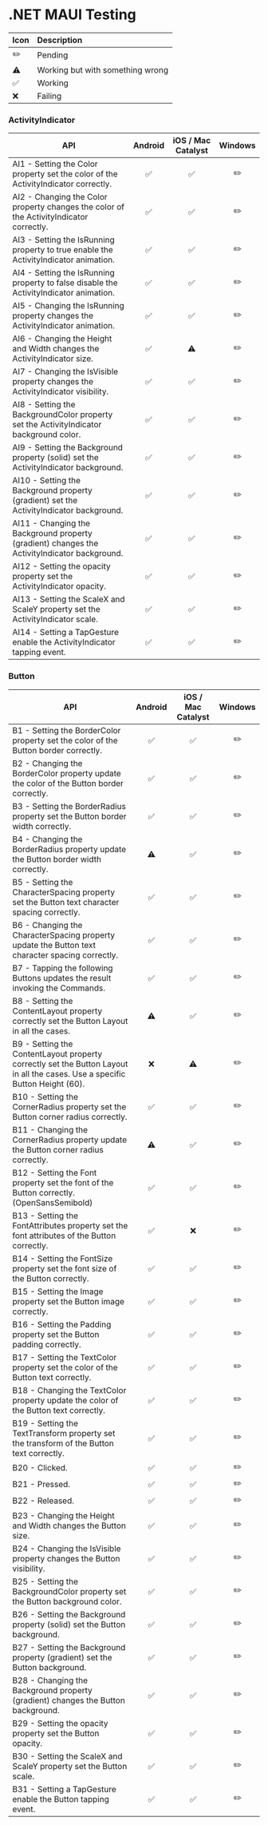 # .NET MAUI Testing

| Icon | Description |
| ----|:-------|
| ✏️ | Pending
| ⚠️ | Working but with something wrong
| ✅ | Working
| ❌ | Failing

### ActivityIndicator

| API | Android | iOS / Mac Catalyst | Windows |
| ----|:-------:|:------------------:|:-------:|
| AI1 - Setting the Color property set the color of the ActivityIndicator correctly.      | ✅  | ✅ |  ✏️  |
| AI2 - Changing the Color property changes the color of the ActivityIndicator correctly.  | ✅  | ✅ |  ✏️  |
| AI3 - Setting the IsRunning property to true enable the ActivityIndicator animation.  | ✅  | ✅ |  ✏️  |
| AI4 - Setting the IsRunning property to false disable the ActivityIndicator animation.  | ✅  | ✅ |  ✏️  |
| AI5 - Changing the IsRunning property changes the ActivityIndicator animation.  | ✅  | ✅ |  ✏️  |
| AI6 - Changing the Height and Width changes the ActivityIndicator size.  | ✅  | ⚠️ |  ✏️  |
| AI7 - Changing the IsVisible property changes the ActivityIndicator visibility.  | ✅  | ✅ |  ✏️  |
| AI8 - Setting the BackgroundColor property set the ActivityIndicator background color.  | ✅  | ✅ |  ✏️  |
| AI9 - Setting the Background property (solid) set the ActivityIndicator background.  | ✅  | ✅ |  ✏️  |
| AI10 - Setting the Background property (gradient) set the ActivityIndicator background.  | ✅  | ✅ |  ✏️  |
| AI11 - Changing the Background property (gradient) changes the ActivityIndicator background.  | ✅  | ✅ |  ✏️  |
| AI12 - Setting the opacity property set the ActivityIndicator opacity.  | ✅  | ✅ |  ✏️  |
| AI13 - Setting the ScaleX and ScaleY property set the ActivityIndicator scale.  | ✅  | ✅ |  ✏️  |
| AI14 - Setting a TapGesture enable the ActivityIndicator tapping event.  | ✅  | ✅ |  ✏️  |

### Button

| API | Android | iOS / Mac Catalyst | Windows |
| ----|:-------:|:------------------:|:-------:|
| B1 - Setting the BorderColor property set the color of the Button border correctly.      | ✅  | ✅ |  ✏️  |
| B2 - Changing the BorderColor property update the color of the Button border correctly.  | ✅  | ✅ |  ✏️  |
| B3 - Setting the BorderRadius property set the Button border width correctly.  | ✅  | ✅ |  ✏️  |
| B4 - Changing the BorderRadius property update the Button border width correctly.  | ⚠️  | ✅ |  ✏️  |
| B5 - Setting the CharacterSpacing property set the Button text character spacing correctly.  | ✅  | ✅ |  ✏️  |
| B6 - Changing the CharacterSpacing property update the Button text character spacing correctly.  | ✅  | ✅ |  ✏️  |
| B7 - Tapping the following Buttons updates the result invoking the Commands.  | ✅  | ✅ |  ✏️  |
| B8 - Setting the ContentLayout property correctly set the Button Layout in all the cases.  | ⚠️  | ✅ |  ✏️  |
| B9 - Setting the ContentLayout property correctly set the Button Layout in all the cases. Use a specific Button Height (60).  | ❌  | ⚠️ |  ✏️  |
| B10 - Setting the CornerRadius property set the Button corner radius correctly.  | ✅  | ✅ |  ✏️  |
| B11 - Changing the CornerRadius property update the Button corner radius correctly.  | ⚠️  | ✅ |  ✏️  |
| B12 - Setting the Font property set the font of the Button correctly. (OpenSansSemibold)  | ✅  | ✅ |  ✏️  |
| B13 - Setting the FontAttributes property set the font attributes of the Button correctly.  | ✅  | ❌ |  ✏️  |
| B14 - Setting the FontSize property set the font size of the Button correctly.  | ✅  | ✅ |  ✏️  |
| B15 - Setting the Image property set the Button image correctly.  | ✅  | ✅ |  ✏️  |
| B16 - Setting the Padding property set the Button padding correctly.  | ✅  | ✅ |  ✏️  |
| B17 - Setting the TextColor property set the color of the Button text correctly.  | ✅  | ✅ |  ✏️  |
| B18 - Changing the TextColor property update the color of the Button text correctly.  | ✅  | ✅|  ✏️  |
| B19 - Setting the TextTransform property set the transform of the Button text correctly.  | ✅  | ✅ |  ✏️  |
| B20 - Clicked.  | ✅  | ✅ |  ✏️  |
| B21 - Pressed.  | ✅  | ✅ |  ✏️  |
| B22 - Released.  | ✅  | ✅ |  ✏️  |
| B23 - Changing the Height and Width changes the Button size.  | ✅  | ✅ |  ✏️  |
| B24 - Changing the IsVisible property changes the Button visibility.  | ✅  | ✅ |  ✏️  |
| B25 - Setting the BackgroundColor property set the Button background color.  | ✅  | ✅ |  ✏️  |
| B26 - Setting the Background property (solid) set the Button background.  | ✅  | ✅ |  ✏️  |
| B27 - Setting the Background property (gradient) set the Button background.  | ✅  | ✅ |  ✏️  |
| B28 - Changing the Background property (gradient) changes the Button background.  | ✅  | ✅ |  ✏️  |
| B29 - Setting the opacity property set the Button opacity.  | ✅  | ✅ |  ✏️  |
| B30 - Setting the ScaleX and ScaleY property set the Button scale.  | ✅  | ✅ |  ✏️  |
| B31 - Setting a TapGesture enable the Button tapping event.  | ✅  | ✅ |  ✏️  |
